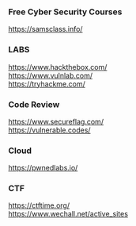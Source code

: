 
### Free Cyber Security Courses
https://samsclass.info/

### LABS
https://www.hackthebox.com/
<br>
https://www.vulnlab.com/
<br>
https://tryhackme.com/

### Code Review
https://www.secureflag.com/
<br>
https://vulnerable.codes/


### Cloud
https://pwnedlabs.io/


### CTF
https://ctftime.org/
<br>
https://www.wechall.net/active_sites

